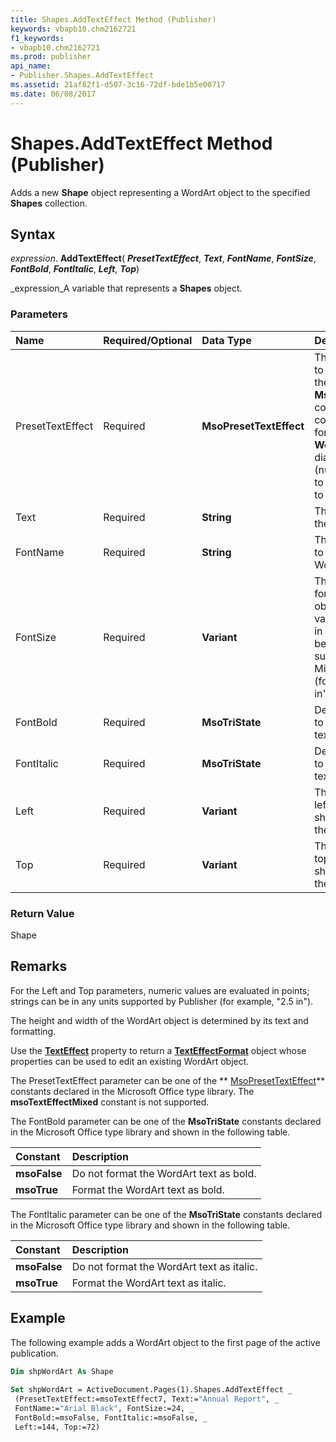 ```yaml
---
title: Shapes.AddTextEffect Method (Publisher)
keywords: vbapb10.chm2162721
f1_keywords:
- vbapb10.chm2162721
ms.prod: publisher
api_name:
- Publisher.Shapes.AddTextEffect
ms.assetid: 21af82f1-d507-3c16-72df-bde1b5e00717
ms.date: 06/08/2017
---
```



# Shapes.AddTextEffect Method (Publisher)

Adds a new  **Shape** object representing a WordArt object to the specified **Shapes** collection.


## Syntax

 _expression_. **AddTextEffect**( **_PresetTextEffect_**,  **_Text_**,  **_FontName_**,  **_FontSize_**,  **_FontBold_**,  **_FontItalic_**,  **_Left_**,  **_Top_**)

 _expression_A variable that represents a  **Shapes** object.


### Parameters



|**Name**|**Required/Optional**|**Data Type**|**Description**|
|:-----|:-----|:-----|:-----|
|PresetTextEffect|Required| **MsoPresetTextEffect**|The preset text effect to use. The values of the  **MsoPresetTextEffect** constants correspond to the formats listed in the **WordArt Gallery** dialog box (numbered from left to right and from top to bottom).|
|Text|Required| **String**|The text to use for the WordArt object.|
|FontName|Required| **String**|The name of the font to use for the WordArt object.|
|FontSize|Required| **Variant**|The font size to use for the WordArt object. Numeric values are evaluated in points; strings can be in any units supported by Microsoft Publisher (for example, "2.5 in").|
|FontBold|Required| **MsoTriState**|Determines whether to format the WordArt text as bold.|
|FontItalic|Required| **MsoTriState**|Determines whether to format the WordArt text as italic.|
|Left|Required| **Variant**|The position of the left edge of the shape representing the WordArt object.|
|Top|Required| **Variant**|The position of the top edge of the shape representing the WordArt object.|

### Return Value

Shape


## Remarks

For the Left and Top parameters, numeric values are evaluated in points; strings can be in any units supported by Publisher (for example, "2.5 in").

The height and width of the WordArt object is determined by its text and formatting.

Use the  **[TextEffect](shape-texteffect-property-publisher.md)** property to return a **[TextEffectFormat](texteffectformat-object-publisher.md)** object whose properties can be used to edit an existing WordArt object.

The PresetTextEffect parameter can be one of the  ** [MsoPresetTextEffect](http://msdn.microsoft.com/library/56a7008d-ce2c-f127-56de-851cb8fef44f%28Office.15%29.aspx)** constants declared in the Microsoft Office type library. The **msoTextEffectMixed** constant is not supported.

The FontBold parameter can be one of the  **MsoTriState** constants declared in the Microsoft Office type library and shown in the following table.



|**Constant**|**Description**|
|:-----|:-----|
| **msoFalse**|Do not format the WordArt text as bold.|
| **msoTrue**|Format the WordArt text as bold.|
The FontItalic parameter can be one of the  **MsoTriState** constants declared in the Microsoft Office type library and shown in the following table.



|**Constant**|**Description**|
|:-----|:-----|
| **msoFalse**| Do not format the WordArt text as italic.|
| **msoTrue**|Format the WordArt text as italic.|

## Example

The following example adds a WordArt object to the first page of the active publication.


```vb
Dim shpWordArt As Shape 
 
Set shpWordArt = ActiveDocument.Pages(1).Shapes.AddTextEffect _ 
 (PresetTextEffect:=msoTextEffect7, Text:="Annual Report", _ 
 FontName:="Arial Black", FontSize:=24, _ 
 FontBold:=msoFalse, FontItalic:=msoFalse, _ 
 Left:=144, Top:=72) 

```


